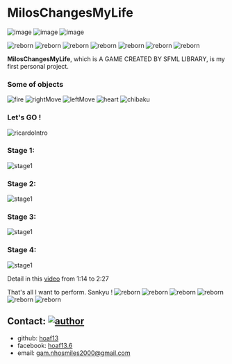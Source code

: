 # MilosChangesMyLife
![image](https://img.shields.io/badge/sfml-2.5.1-blue) ![image](https://img.shields.io/badge/C%2B%2B-CPP17-blue) ![image](https://img.shields.io/badge/meme-ricardo--milos-red)

![reborn](https://i.ibb.co/xFZLL1s/2.gif) ![reborn](https://i.ibb.co/xFZLL1s/2.gif) ![reborn](https://i.ibb.co/xFZLL1s/2.gif) ![reborn](https://i.ibb.co/xFZLL1s/2.gif) ![reborn](https://i.ibb.co/xFZLL1s/2.gif) ![reborn](https://i.ibb.co/xFZLL1s/2.gif) ![reborn](https://i.ibb.co/xFZLL1s/2.gif) 

**MilosChangesMyLife**, which is A GAME CREATED BY SFML LIBRARY, is my first personal project. 

### Some of objects 
![fire](https://i.ibb.co/syfgmYg/fire-Bullet.gif) ![rightMove](https://i.ibb.co/YPDz2DL/right-Move.gif) ![leftMove](https://i.ibb.co/m9J4Rtb/leftMove.gif) ![heart](https://i.ibb.co/sVk9M99/health.png) ![chibaku](https://im2.ezgif.com/tmp/ezgif-2-feb4afdee0e2.gif)

### Let's GO !
![ricardoIntro](https://i.ibb.co/wMwBKxq/Ricardo-Intro.gif)

### Stage 1:
![stage1](https://i.ibb.co/MG9NThC/stag1.gif)

### Stage 2:
![stage1](https://i.ibb.co/K28yFKx/stage2.gif)

### Stage 3:
![stage1](https://i.ibb.co/R9jC3M5/stage3.gif)

### Stage 4:
![stage1](https://i.ibb.co/YW2DGL7/last-Scene.gif)

Detail in this [video](https://www.facebook.com/watch/?v=760253384387972) from 1:14 to 2:27

That's all I want to perform. Sankyu ! 
![reborn](https://i.ibb.co/xFZLL1s/2.gif) ![reborn](https://i.ibb.co/xFZLL1s/2.gif) ![reborn](https://i.ibb.co/xFZLL1s/2.gif) ![reborn](https://i.ibb.co/xFZLL1s/2.gif) ![reborn](https://i.ibb.co/xFZLL1s/2.gif) ![reborn](https://i.ibb.co/xFZLL1s/2.gif) 

## Contact:  [![author](https://img.shields.io/badge/Author-hoaf13-brightgreen)](https://github.com/hoaf13)
- github: [hoaf13](https://github.com/hoaf13)
- facebook: [hoaf13.6](https://www.facebook.com/hoaf13.6) 
- email: gam.nhosmiles2000@gmail.com
